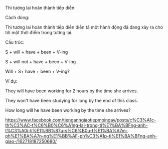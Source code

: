 Thì tương lai hoàn thành tiếp diễn:

Cách dùng:

Thì tương lai hoàn thành tiếp diễn diễn tả một hành động đã đang xảy ra cho tới một thời điểm trong tương lai.

Cấu trúc:

S + will + have + been + V-ing

S + will not + have + been + V-ing

Will + S+ have + been + V-ing?

Ví dụ:

They will have been working for 2 hours by the time she arrives.

They won't have been studying for long by the end of this class.

How long will he have been working by the time she arrives?

https://www.facebook.com/tienganhgiaotiepmoingay/posts/c%C3%A1c-th%C3%AC-t%C6%B0%C6%A1ng-lai-trong-ti%E1%BA%BFng-anh-t%C3%A0i-li%E1%BB%87u-s%C6%B0u-t%E1%BA%A7m-ph%E1%BA%A7n-ng%E1%BB%AF-ph%C3%A1p-ti%E1%BA%BFng-anh-giao-/162718187250680/